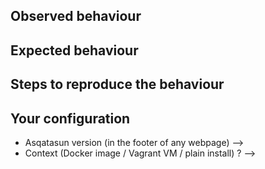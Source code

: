 ## Observed behaviour


## Expected behaviour


## Steps to reproduce the behaviour


## Your configuration

* Asqatasun version (in the footer of any webpage) -->
* Context (Docker image / Vagrant VM / plain install) ? -->
